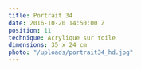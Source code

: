 ```yaml
---
title: Portrait 34
date: 2016-10-20 14:50:00 Z
position: 11
technique: Acrylique sur toile
dimensions: 35 x 24 cm
photo: "/uploads/portrait34_hd.jpg"
---
```


